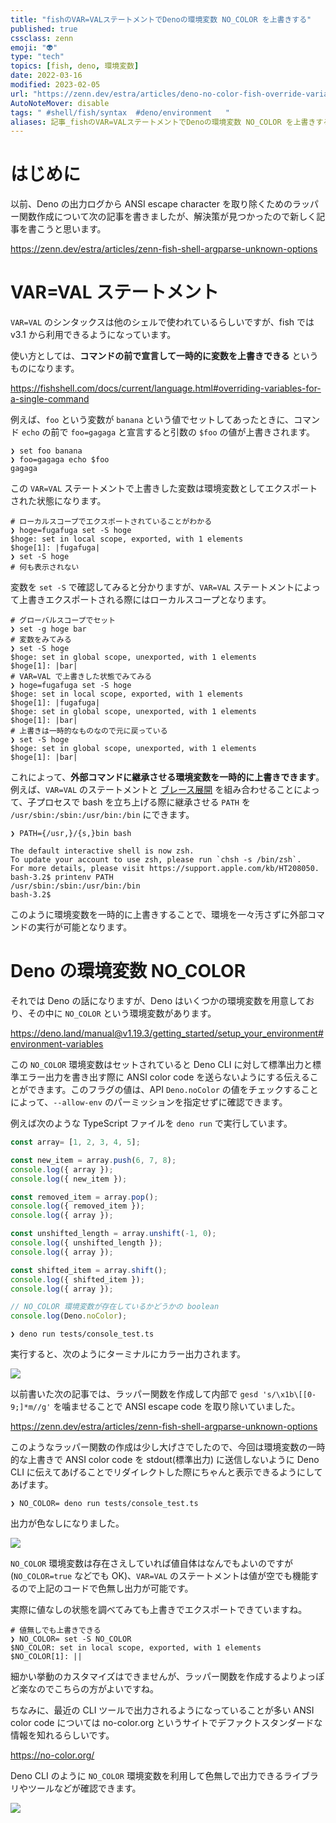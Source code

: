 ```yaml
---
title: "fishのVAR=VALステートメントでDenoの環境変数 NO_COLOR を上書きする"
published: true
cssclass: zenn
emoji: "👽"
type: "tech"
topics: [fish, deno, 環境変数]
date: 2022-03-16
modified: 2023-02-05
url: "https://zenn.dev/estra/articles/deno-no-color-fish-override-variable"
AutoNoteMover: disable
tags: " #shell/fish/syntax  #deno/environment   "
aliases: 記事_fishのVAR=VALステートメントでDenoの環境変数 NO_COLOR を上書きする
---
```


# はじめに

以前、Deno の出力ログから ANSI escape character を取り除くためのラッパー関数作成について次の記事を書きましたが、解決策が見つかったので新しく記事を書こうと思います。

https://zenn.dev/estra/articles/zenn-fish-shell-argparse-unknown-options

# VAR=VAL ステートメント

`VAR=VAL` のシンタックスは他のシェルで使われているらしいですが、fish では v3.1 から利用できるようになっています。

使い方としては、**コマンドの前で宣言して一時的に変数を上書きできる** というものになります。

https://fishshell.com/docs/current/language.html#overriding-variables-for-a-single-command

例えば、`foo` という変数が `banana` という値でセットしてあったときに、コマンド `echo` の前で `foo=gagaga` と宣言すると引数の `$foo` の値が上書きされます。

```shell
❯ set foo banana
❯ foo=gagaga echo $foo
gagaga
```

この `VAR=VAL` ステートメントで上書きした変数は環境変数としてエクスポートされた状態になります。

```shell
# ローカルスコープでエクスポートされていることがわかる
❯ hoge=fugafuga set -S hoge
$hoge: set in local scope, exported, with 1 elements
$hoge[1]: |fugafuga|
❯ set -S hoge
# 何も表示されない
```

変数を `set -S` で確認してみると分かりますが、`VAR=VAL` ステートメントによって上書きエクスポートされる際にはローカルスコープとなります。

```shell
# グローバルスコープでセット
❯ set -g hoge bar
# 変数をみてみる
❯ set -S hoge
$hoge: set in global scope, unexported, with 1 elements
$hoge[1]: |bar|
# VAR=VAL で上書きした状態でみてみる
❯ hoge=fugafuga set -S hoge
$hoge: set in local scope, exported, with 1 elements
$hoge[1]: |fugafuga|
$hoge: set in global scope, unexported, with 1 elements
$hoge[1]: |bar|
# 上書きは一時的なものなので元に戻っている
❯ set -S hoge
$hoge: set in global scope, unexported, with 1 elements
$hoge[1]: |bar|
```

これによって、**外部コマンドに継承させる環境変数を一時的に上書きできます**。例えば、`VAR=VAL` のステートメントと [ブレース展開](https://fishshell.com/docs/current/language.html#brace-expansion) を組み合わせることによって、子プロセスで bash を立ち上げる際に継承させる `PATH` を `/usr/sbin:/sbin:/usr/bin:/bin` にできます。

```shell
❯ PATH={/usr,}/{s,}bin bash

The default interactive shell is now zsh.
To update your account to use zsh, please run `chsh -s /bin/zsh`.
For more details, please visit https://support.apple.com/kb/HT208050.
bash-3.2$ printenv PATH
/usr/sbin:/sbin:/usr/bin:/bin
bash-3.2$
```

このように環境変数を一時的に上書きすることで、環境を一々汚さずに外部コマンドの実行が可能となります。

# Deno の環境変数 NO_COLOR

それでは Deno の話になりますが、Deno はいくつかの環境変数を用意しており、その中に `NO_COLOR` という環境変数があります。

https://deno.land/manual@v1.19.3/getting_started/setup_your_environment#environment-variables

この `NO_COLOR` 環境変数はセットされていると Deno CLI に対して標準出力と標準エラー出力を書き出す際に ANSI color code を送らないようにする伝えることができます。このフラグの値は、API `Deno.noColor` の値をチェックすることによって、`--allow-env` のパーミッションを指定せずに確認できます。

例えば次のような TypeScript ファイルを `deno run` で実行しています。

```ts:tests/console_test.ts
const array= [1, 2, 3, 4, 5];

const new_item = array.push(6, 7, 8);
console.log({ array });
console.log({ new_item });

const removed_item = array.pop();
console.log({ removed_item });
console.log({ array });

const unshifted_length = array.unshift(-1, 0);
console.log({ unshifted_length });
console.log({ array });

const shifted_item = array.shift();
console.log({ shifted_item });
console.log({ array });

// NO_COLOR 環境変数が存在しているかどうかの boolean 
console.log(Deno.noColor);
```

```shell
❯ deno run tests/console_test.ts
```

実行すると、次のようにターミナルにカラー出力されます。

![](/images/deno-no-color-fish-override-variable/deno-run-ansi-color.jpg)

以前書いた次の記事では、ラッパー関数を作成して内部で `gesd 's/\x1b\[[0-9;]*m//g'` を噛ませることで ANSI escape code を取り除いていました。

https://zenn.dev/estra/articles/zenn-fish-shell-argparse-unknown-options

このようなラッパー関数の作成は少し大げさでしたので、今回は環境変数の一時的な上書きで ANSI color code を stdout(標準出力) に送信しないように Deno CLI に伝えてあげることでリダイレクトした際にちゃんと表示できるようにしてあげます。

```shell
❯ NO_COLOR= deno run tests/console_test.ts
```

出力が色なしになりました。

![](/images/deno-no-color-fish-override-variable/deno-run-no-ansi-color.jpg)

`NO_COLOR` 環境変数は存在さえしていれば値自体はなんでもよいのですが (`NO_COLOR=true` などでも OK)、`VAR=VAL` のステートメントは値が空でも機能するので上記のコードで色無し出力が可能です。

実際に値なしの状態を調べてみても上書きでエクスポートできていますね。

```shell
# 値無しでも上書きできる
❯ NO_COLOR= set -S NO_COLOR
$NO_COLOR: set in local scope, exported, with 1 elements
$NO_COLOR[1]: ||
```

細かい挙動のカスタマイズはできませんが、ラッパー関数を作成するよりよっぽど楽なのでこちらの方がよいですね。

ちなみに、最近の CLI ツールで出力されるようになっていることが多い ANSI color code については no-color.org というサイトでデファクトスタンダードな情報を知れるらしいです。

https://no-color.org/

Deno CLI のように `NO_COLOR` 環境変数を利用して色無しで出力できるライブラリやツールなどが確認できます。

![](/images/deno-no-color-fish-override-variable/no_color_org.jpg)

